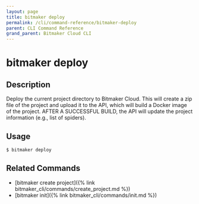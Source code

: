 ```yaml
---
layout: page
title: bitmaker deploy
permalink: /cli/command-reference/bitmaker-deploy
parent: CLI Command Reference
grand_parent: Bitmaker Cloud CLI
---
```


# bitmaker deploy

## Description

Deploy the current project directory to Bitmaker Cloud. This will create a zip
file of the project and upload it to the API, which will build
a Docker image of the project. AFTER A SUCCESSFUL BUILD, the API will update the
project information (e.g., list of spiders).

## Usage

```bash
$ bitmaker deploy
```

## Related Commands

- [bitmaker create project]({% link bitmaker_cli/commands/create_project.md %})
- [bitmaker init]({% link bitmaker_cli/commands/init.md %})
